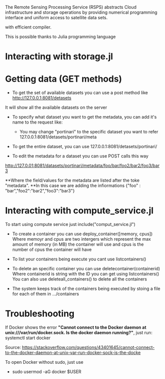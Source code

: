 The Remote Sensing Processing Service (RSPS) abstracts Cloud infrastructure and storage operations by providing numerical programming interface and uniform access to satellite data sets.

with efficient compiler.

This is possible thanks to Julia programming language

# Interacting with storage.jl

# Getting data (GET methods)

* To get the set of available datasets you can use a post method like
http://127.0.0.1:8081/detasets

It will show all the available datasets on the server

* To specify what dataset you want to get the metadata, you can add it's name to the request like:
  * You may change "portinari" to the specific dataset you want to refer
127.0.0.1:8081/detasets/portinari/meta

* To get the entire dataset,  you can use
127.0.0.1:8081/detasets/portinari/

* To edit the metadata for a dataset you can use POST calls this way

http://127.0.01:8081/datasets/portinari/metadata/foo/bar/foo2/bar2/foo3/bar3

  **Where the field/values for the metadata are listed after the toke "metadata".
  **In this case we are adding the infiormations {"foo" : "bar","foo2":"bar2","foo3":"bar3"}



# Interacting with compute_service.jl

To start using compute service just include("comput_service.jl")

* To create a container you can use deploy_container([memory, cpus])
Where memoyr and cpus are two intergers which represent the max amount of memory (in MB) the container will use and cpus is the number of cpus the container will have

* To list your containers being execute you cant use listcontainers()

* To delete an specific container you can use deletecontainer(containerid)
Where containerid is  string with the ID you can get using listcontainers()
	You can also use deleteall_containers() to delete all the containers

* The system keeps track of the containers being executed by stoing a file for each of them in .../containers

# Troubleshooting

If Docker shows the error **"Cannot connect to the Docker daemon at unix:///var/run/docker.sock. Is the docker daemon running?"**, just run:
systemctl start docker

Source: https://stackoverflow.com/questions/43401645/cannot-connect-to-the-docker-daemon-at-unix-var-run-docker-sock-is-the-docke


To open Docker without sudo, just use

*  sudo usermod -aG docker $USER

